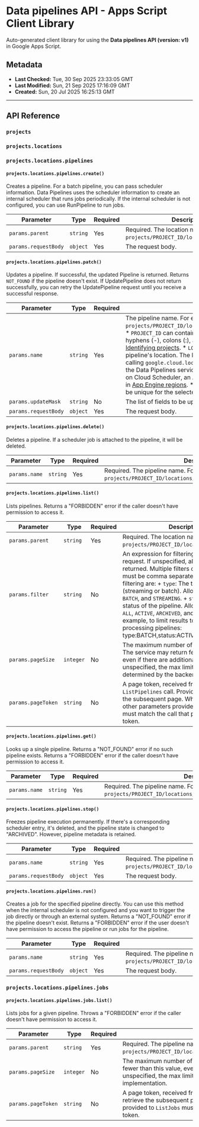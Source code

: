 # Data pipelines API - Apps Script Client Library

Auto-generated client library for using the **Data pipelines API (version: v1)** in Google Apps Script.

## Metadata

- **Last Checked:** Tue, 30 Sep 2025 23:33:05 GMT
- **Last Modified:** Sun, 21 Sep 2025 17:16:09 GMT
- **Created:** Sun, 20 Jul 2025 16:25:13 GMT



---

## API Reference

### `projects`

### `projects.locations`

### `projects.locations.pipelines`

#### `projects.locations.pipelines.create()`

Creates a pipeline. For a batch pipeline, you can pass scheduler information. Data Pipelines uses the scheduler information to create an internal scheduler that runs jobs periodically. If the internal scheduler is not configured, you can use RunPipeline to run jobs.

| Parameter | Type | Required | Description |
|---|---|---|---|
| `params.parent` | `string` | Yes | Required. The location name. For example: `projects/PROJECT_ID/locations/LOCATION_ID`. |
| `params.requestBody` | `object` | Yes | The request body. |

#### `projects.locations.pipelines.patch()`

Updates a pipeline. If successful, the updated Pipeline is returned. Returns `NOT_FOUND` if the pipeline doesn't exist. If UpdatePipeline does not return successfully, you can retry the UpdatePipeline request until you receive a successful response.

| Parameter | Type | Required | Description |
|---|---|---|---|
| `params.name` | `string` | Yes | The pipeline name. For example: `projects/PROJECT_ID/locations/LOCATION_ID/pipelines/PIPELINE_ID`. * `PROJECT_ID` can contain letters ([A-Za-z]), numbers ([0-9]), hyphens (-), colons (:), and periods (.). For more information, see [Identifying projects](https://cloud.google.com/resource-manager/docs/creating-managing-projects#identifying_projects). * `LOCATION_ID` is the canonical ID for the pipeline's location. The list of available locations can be obtained by calling `google.cloud.location.Locations.ListLocations`. Note that the Data Pipelines service is not available in all regions. It depends on Cloud Scheduler, an App Engine application, so it's only available in [App Engine regions](https://cloud.google.com/about/locations#region). * `PIPELINE_ID` is the ID of the pipeline. Must be unique for the selected project and location. |
| `params.updateMask` | `string` | No | The list of fields to be updated. |
| `params.requestBody` | `object` | Yes | The request body. |

#### `projects.locations.pipelines.delete()`

Deletes a pipeline. If a scheduler job is attached to the pipeline, it will be deleted.

| Parameter | Type | Required | Description |
|---|---|---|---|
| `params.name` | `string` | Yes | Required. The pipeline name. For example: `projects/PROJECT_ID/locations/LOCATION_ID/pipelines/PIPELINE_ID`. |

#### `projects.locations.pipelines.list()`

Lists pipelines. Returns a "FORBIDDEN" error if the caller doesn't have permission to access it.

| Parameter | Type | Required | Description |
|---|---|---|---|
| `params.parent` | `string` | Yes | Required. The location name. For example: `projects/PROJECT_ID/locations/LOCATION_ID`. |
| `params.filter` | `string` | No | An expression for filtering the results of the request. If unspecified, all pipelines will be returned. Multiple filters can be applied and must be comma separated. Fields eligible for filtering are: + `type`: The type of the pipeline (streaming or batch). Allowed values are `ALL`, `BATCH`, and `STREAMING`. + `status`: The activity status of the pipeline. Allowed values are `ALL`, `ACTIVE`, `ARCHIVED`, and `PAUSED`. For example, to limit results to active batch processing pipelines: type:BATCH,status:ACTIVE |
| `params.pageSize` | `integer` | No | The maximum number of entities to return. The service may return fewer than this value, even if there are additional pages. If unspecified, the max limit is yet to be determined by the backend implementation. |
| `params.pageToken` | `string` | No | A page token, received from a previous `ListPipelines` call. Provide this to retrieve the subsequent page. When paginating, all other parameters provided to `ListPipelines` must match the call that provided the page token. |

#### `projects.locations.pipelines.get()`

Looks up a single pipeline. Returns a "NOT_FOUND" error if no such pipeline exists. Returns a "FORBIDDEN" error if the caller doesn't have permission to access it.

| Parameter | Type | Required | Description |
|---|---|---|---|
| `params.name` | `string` | Yes | Required. The pipeline name. For example: `projects/PROJECT_ID/locations/LOCATION_ID/pipelines/PIPELINE_ID`. |

#### `projects.locations.pipelines.stop()`

Freezes pipeline execution permanently. If there's a corresponding scheduler entry, it's deleted, and the pipeline state is changed to "ARCHIVED". However, pipeline metadata is retained.

| Parameter | Type | Required | Description |
|---|---|---|---|
| `params.name` | `string` | Yes | Required. The pipeline name. For example: `projects/PROJECT_ID/locations/LOCATION_ID/pipelines/PIPELINE_ID`. |
| `params.requestBody` | `object` | Yes | The request body. |

#### `projects.locations.pipelines.run()`

Creates a job for the specified pipeline directly. You can use this method when the internal scheduler is not configured and you want to trigger the job directly or through an external system. Returns a "NOT_FOUND" error if the pipeline doesn't exist. Returns a "FORBIDDEN" error if the user doesn't have permission to access the pipeline or run jobs for the pipeline.

| Parameter | Type | Required | Description |
|---|---|---|---|
| `params.name` | `string` | Yes | Required. The pipeline name. For example: `projects/PROJECT_ID/locations/LOCATION_ID/pipelines/PIPELINE_ID`. |
| `params.requestBody` | `object` | Yes | The request body. |

### `projects.locations.pipelines.jobs`

#### `projects.locations.pipelines.jobs.list()`

Lists jobs for a given pipeline. Throws a "FORBIDDEN" error if the caller doesn't have permission to access it.

| Parameter | Type | Required | Description |
|---|---|---|---|
| `params.parent` | `string` | Yes | Required. The pipeline name. For example: `projects/PROJECT_ID/locations/LOCATION_ID/pipelines/PIPELINE_ID`. |
| `params.pageSize` | `integer` | No | The maximum number of entities to return. The service may return fewer than this value, even if there are additional pages. If unspecified, the max limit will be determined by the backend implementation. |
| `params.pageToken` | `string` | No | A page token, received from a previous `ListJobs` call. Provide this to retrieve the subsequent page. When paginating, all other parameters provided to `ListJobs` must match the call that provided the page token. |